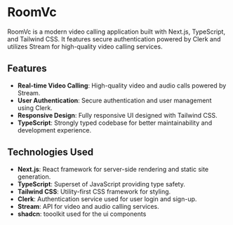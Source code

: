 # RoomVc

RoomVc is a modern video calling application built with Next.js, TypeScript, and Tailwind CSS. It features secure authentication powered by Clerk and utilizes Stream for high-quality video calling services.

## Features

- **Real-time Video Calling**: High-quality video and audio calls powered by Stream.
- **User Authentication**: Secure authentication and user management using Clerk.
- **Responsive Design**: Fully responsive UI designed with Tailwind CSS.
- **TypeScript**: Strongly typed codebase for better maintainability and development experience.

## Technologies Used

- **Next.js**: React framework for server-side rendering and static site generation.
- **TypeScript**: Superset of JavaScript providing type safety.
- **Tailwind CSS**: Utility-first CSS framework for styling.
- **Clerk**: Authentication service used for user login and sign-up.
- **Stream**: API for video and audio calling services.
- **shadcn**: tooolkit used for the ui components



